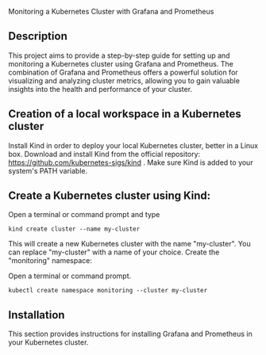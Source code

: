 Monitoring a Kubernetes Cluster with Grafana and Prometheus

## Description
This project aims to provide a step-by-step guide for setting up and monitoring a Kubernetes cluster using Grafana and Prometheus. The combination of Grafana and Prometheus offers a powerful solution for visualizing and analyzing cluster metrics, allowing you to gain valuable insights into the health and performance of your cluster.

## Creation of a local workspace in a Kubernetes cluster
Install Kind in order to deploy your local Kubernetes cluster, better in a Linux box. Download and install Kind from the official repository: https://github.com/kubernetes-sigs/kind . Make sure Kind is added to your system's PATH variable.

## Create a Kubernetes cluster using Kind:
Open a terminal or command prompt and type 

```
kind create cluster --name my-cluster
```

This will create a new Kubernetes cluster with the name "my-cluster". You can replace "my-cluster" with a name of your choice.
Create the "monitoring" namespace:

Open a terminal or command prompt.

```
kubectl create namespace monitoring --cluster my-cluster
```






## Installation 
This section provides instructions for installing Grafana and Prometheus in your Kubernetes cluster.







